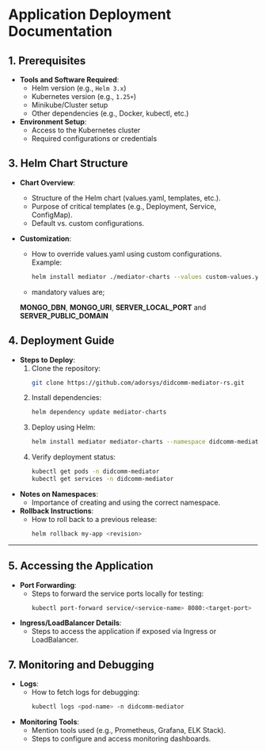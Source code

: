 
# **Application Deployment Documentation**

## **1. Prerequisites**
- **Tools and Software Required**:
  - Helm version (e.g., `Helm 3.x`)
  - Kubernetes version (e.g., `1.25+`)
  - Minikube/Cluster setup
  - Other dependencies (e.g., Docker, kubectl, etc.)
- **Environment Setup**:
  - Access to the Kubernetes cluster
  - Required configurations or credentials


## **3. Helm Chart Structure**
- **Chart Overview**:  
  - Structure of the Helm chart (values.yaml, templates, etc.).
  - Purpose of critical templates (e.g., Deployment, Service, ConfigMap).  
  - Default vs. custom configurations.  
- **Customization**:  
  - How to override values.yaml using custom configurations.  
    Example:
    ```bash
    helm install mediator ./mediator-charts --values custom-values.yaml
    ```
  - mandatory values are;
  
  **MONGO_DBN**,
  **MONGO_URI**, 
  **SERVER_LOCAL_PORT** and 
  **SERVER_PUBLIC_DOMAIN**


## **4. Deployment Guide**
- **Steps to Deploy**:
  1. Clone the repository:
     ```bash
     git clone https://github.com/adorsys/didcomm-mediator-rs.git
     ```
  2. Install dependencies:
     ```bash
     helm dependency update mediator-charts
     ```
  3. Deploy using Helm:
     ```bash
     helm install mediator mediator-charts --namespace didcomm-mediator
     ```
  4. Verify deployment status:
     ```bash
     kubectl get pods -n didcomm-mediator
     kubectl get services -n didcomm-mediator
     ```
- **Notes on Namespaces**:
  - Importance of creating and using the correct namespace.
- **Rollback Instructions**:
  - How to roll back to a previous release:
    ```bash
    helm rollback my-app <revision>
    ```

---

## **5. Accessing the Application**
- **Port Forwarding**:
  - Steps to forward the service ports locally for testing:
    ```bash
    kubectl port-forward service/<service-name> 8080:<target-port>
    ```
- **Ingress/LoadBalancer Details**:
  - Steps to access the application if exposed via Ingress or LoadBalancer.

## **7. Monitoring and Debugging**
- **Logs**:
  - How to fetch logs for debugging:
    ```bash
    kubectl logs <pod-name> -n didcomm-mediator
    ```
- **Monitoring Tools**:
  - Mention tools used (e.g., Prometheus, Grafana, ELK Stack).
  - Steps to configure and access monitoring dashboards.

